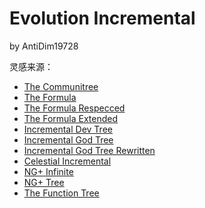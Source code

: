 # Evolution Incremental

by AntiDim19728

灵感来源：
- [The Communitree](https://ducdat0507.github.io/communitree/)
- [The Formula](https://qwqe308.github.io/The-Formula/)
- [The Formula Respecced](https://github.com/1231234md5/The-Formula-Respecced)
- [The Formula Extended](https://shenmi124.github.io/The-Formula-Extended/)
- [Incremental Dev Tree](https://icecreamdudes.github.io/The-Modding-Tree-Omeganum/)
- [Incremental God Tree](https://icecreamdudes.github.io/Incremental-God-Tree/)
- [Incremental God Tree Rewritten](https://icecreamdudes.github.io/Incremental-God-Tree-Rewritten/)
- [Celestial Incremental](https://icecreamdudes.github.io/celestial_incremental/)
- [NG+ Infinite](https://lun4-r.github.io/NG-plus-Infinite/)
- [NG+ Tree](https://thenonymous.github.io/The-NG-Tree-3/)
- [The Function Tree](https://txianlei.github.io/the-function-tree/)
